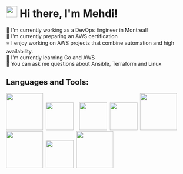 # <img src="https://raw.githubusercontent.com/iampavangandhi/iampavangandhi/master/gifs/Hi.gif" width="30px"> Hi there, I'm Mehdi!

🏢 I'm currently working as a DevOps Engineer in Montreal!</br>
🌱 I'm currently preparing an AWS certification</br>
⭐ I enjoy working on AWS projects that combine automation and high availability.</br>
🌱 I'm currently learning Go and AWS</br>
💬 You can ask me questions about Ansible, Terraform and Linux</br>

## Languages and Tools:
<div>
  <img width=100px src="https://logos-world.net/wp-content/uploads/2020/09/Linux-Logo-700x394.png">&nbsp;
  <img width=75px src="https://www.datocms-assets.com/2885/1620155117-brandhcterraformverticalcolorwhite.svg">&nbsp;&nbsp;&nbsp;
  <img width=75px src="https://extremeautomation.io/static/9257437713a85f3e9e5cb6e7ff7bb507/ansible.svg">&nbsp;
  <img width=75px src="https://upload.wikimedia.org/wikipedia/commons/thumb/9/93/Amazon_Web_Services_Logo.svg/1024px-Amazon_Web_Services_Logo.svg.png">&nbsp;
  <img width=100px src="https://upload.wikimedia.org/wikipedia/commons/thumb/0/05/Go_Logo_Blue.svg/2560px-Go_Logo_Blue.svg.png">&nbsp;
  <img width=100px src="https://www.nginx.com/wp-content/uploads/2018/08/NGINX-logo-rgb-large.png">&nbsp;
  <img width=75px src="https://www.docker.com/wp-content/uploads/2022/03/vertical-logo-monochromatic.png">&nbsp;  
  <img width=100px src="https://upload.wikimedia.org/wikipedia/commons/thumb/8/82/Gnu-bash-logo.svg/2560px-Gnu-bash-logo.svg.png">&nbsp;  
</div>

</br>

<!--
**MehdiBenIT/MehdiBenIT** is a ✨ _special_ ✨ repository because its `README.md` (this file) appears on your GitHub profile.

Here are some ideas to get you started:

- 🔭 I’m currently working on ...
- 🌱 I’m currently learning ...
- 👯 I’m looking to collaborate on ...
- 🤔 I’m looking for help with ...
- 💬 Ask me about ...
- 📫 How to reach me: ...
- 😄 Pronouns: ...
- ⚡ Fun fact: ...
-->
